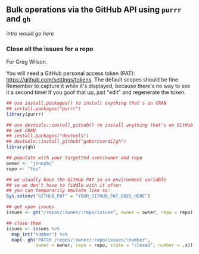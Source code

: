 
<!-- README.md is generated from README.Rmd. Please edit that file -->
Bulk operations via the GitHub API using `purrr` and `gh`
---------------------------------------------------------

*intro would go here*

### Close all the issues for a repo

For Greg Wilson.

You will need a GitHub personal access token (PAT): <https://github.com/settings/tokens>. The default scopes should be fine. Remember to capture it while it's displayed, because there's no way to see it a second time! If you goof that up, just "edit" and regenerate the token.

``` r
## use install.packages() to install anything that's on CRAN
## install.packages("purrr")
library(purrr)

## use devtools::install_github() to install anything that's on GitHub but
## not CRAN
## install.packages("devtools")
## devtools::install_github("gaborcsardi/gh")
library(gh)

## populate with your targetted user/owner and repo
owner <- "jennybc"
repo <- "foo"

## we usually have the GitHub PAT in an environment variable
## so we don't have to fiddle with it often
## you can temporarily emulate like so:
Sys.setenv("GITHUB_PAT" = "YOUR_GITHUB_PAT_GOES_HERE")

## get open issues
issues <- gh("/repos/:owner/:repo/issues", owner = owner, repo = repo)

## close them
issues <- issues %>% 
  map_int("number") %>% 
  map(~ gh("PATCH /repos/:owner/:repo/issues/:number",
           owner = owner, repo = repo, state = "closed", number = .x))
```
